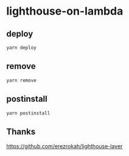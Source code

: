 # lighthouse-on-lambda

## deploy
```
yarn deploy
```

## remove
```
yarn remove
```

## postinstall
```
yarn postinstall
```

## Thanks
https://github.com/erezrokah/lighthouse-layer